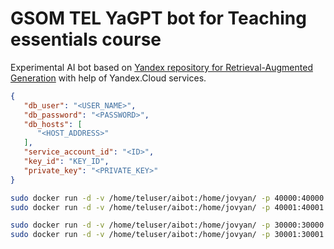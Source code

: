# GSOM TEL YaGPT bot for Teaching essentials course
Experimental AI bot based on [Yandex repository for Retrieval-Augmented Generation](https://github.com/yandex-cloud-examples/yc-yandexgpt-qa-bot-for-docs) with help of Yandex.Cloud services.

```json
{
   "db_user": "<USER_NAME>", 
   "db_password": "<PASSWORD>", 
   "db_hosts": [
      "<HOST_ADDRESS>"
   ], 
   "service_account_id": "<ID>",
   "key_id": "KEY_ID",
   "private_key": "<PRIVATE_KEY>"
}
```

```bash
sudo docker run -d -v /home/teluser/aibot:/home/jovyan/ -p 40000:40000 -it mibadsaitel python aihelper.py
sudo docker run -d -v /home/teluser/aibot:/home/jovyan/ -p 40001:40001 -it mibadsaitel python aichecker.py
```

```bash
sudo docker run -d -v /home/teluser/aibot:/home/jovyan/ -p 30000:30000 -it mibadsaitel streamlit run aibothelper.py --server.port 30000 --browser.gatherUsageStats False
sudo docker run -d -v /home/teluser/aibot:/home/jovyan/ -p 30001:30001 -it mibadsaitel streamlit run aibotchecker.py --server.port 30001 --browser.gatherUsageStats False
```
